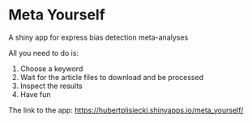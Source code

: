 # Meta Yourself

A shiny app for express bias detection meta-analyses

All you need to do is:

1. Choose a keyword
2. Wait for the article files to download and be processed
3. Inspect the results
4. Have fun

The link to the app: https://hubertplisiecki.shinyapps.io/meta_yourself/
